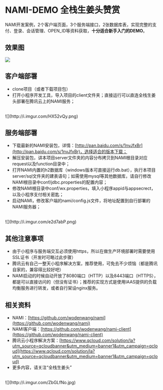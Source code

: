 # NAMI-DEMO 全栈生姜头赞赏
NAMI开发案例，2个客户端页面，3个服务端接口，2张数据库表，实现完整的支付、登录、会话管理、OPEN_ID等资料获取，**十分适合新手入门的DEMO**。

## 效果图
![](http://i.imgur.com/JsImfs7.jpg)

## 客户端部署
- clone项目（或者下载项目包）
- 打开小程序开发工具，导入项目的client文件夹；直接运行可以直连全栈生姜头部署在腾讯云上的NAMI服务；
<br/>
![](http://i.imgur.com/HX52vQy.png)

## 服务端部署
- 下载最新的NAMI安装包，详情：[http://pan.baidu.com/s/1nvJfxBr](http://pan.baidu.com/s/1nvJfxBr)，选择适合的版本下载；
- 解压安装包，讲本项目server文件夹的内容分布拷贝到NAMI根目录对应request以及function目录中；
- 打开NAMI内置的h2数据库（windows版本可直接运行db.bat），执行本项目server/sql文件夹的建表语句；如需使用mysql等其他数据库，请自行修改NAMI根目录中conf/jdbc.properties的配置内容；
- 修改NAMI根目录中conf/wx.properties，填入小程序appid与appsecrect，以及小程序支付相关密匙；
- 启动NAMI，修改客户端的nami/config.js文件，将地址配置到自行部署的NAMI服务器；
<br/>
![](http://i.imgur.com/e2d7abP.png)

## 其他注意事项
- 由于小程序与服务端交互必须使用https，所以在做生产环境部署时需要使用SSL证书（开发时可略过此步骤）
- 腾讯云有自己一整天小程序解决方案，推荐使用，可免去不少烦恼（都是腾讯自家的，兼容得比较好吧）
- NAMI启动的时候自动开放了8080端口（HTTP）以及8443端口（HTTPS），都是可以直接访问的（但没有证书）；推荐的实现方式是使用IAAS提供的负载均衡服务进行转发，或者自行架设nginx服务。

## 相关资料
- NAMI：[https://github.com/wodenwang/nami](https://github.com/wodenwang/nami)
- NAMI客户端：[https://github.com/wodenwang/nami-client](https://github.com/wodenwang/nami-client)
- 腾讯云小程序解决方案：[https://www.qcloud.com/solution/la?utm_source=qcloudbanner&utm_medium=banner1&utm_campaign=qcloud](https://www.qcloud.com/solution/la?utm_source=qcloudbanner&utm_medium=banner1&utm_campaign=qcloud)
- 更多内容，请关注“全栈生姜头”
<br/>
![](http://i.imgur.com/ZbGLfNo.jpg)